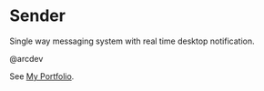 # Sender

Single way messaging system with real time desktop notification. 

@arcdev

See [My Portfolio](https://arcdev.me).
